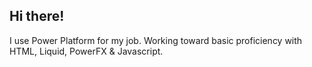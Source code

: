 ## Hi there!

I use Power Platform for my job. Working toward basic proficiency with HTML, Liquid, PowerFX & Javascript.
